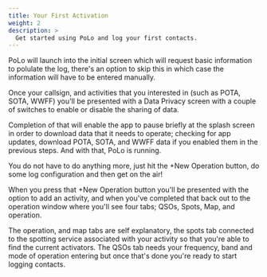 ```yaml
---
title: Your First Activation
weight: 2
description: >
  Get started using PoLo and log your first contacts.
---
```


PoLo will launch into the initial screen which will request basic information to polulate the log, there's an option to skip this in which case the information will have to be entered manually.

Once your callsign, and activities that you interested in (such as POTA, SOTA, WWFF) you'll be presented with a Data Privacy screen with a couple of switches to enable or disable the sharing of data.

Completion of that will enable the app to pause briefly at the splash screen in order to download data that it needs to operate; checking for app updates, download POTA, SOTA, and WWFF data if you enabled them in the previous steps. And with that, PoLo is running.

You do not have to do anything more, just hit the +New Operation button, do some log configuration and then get on the air!

When you press that +New Operation button you'll be presented with the option to add an activity, and when you've completed that back out to the operation window where you'll see four tabs; QSOs, Spots, Map, and operation.

The operation, and map tabs are self explanatory, the spots tab connected to the spotting service associated with your activity so that you're able to find the current activators. The QSOs tab needs your frequency, band and mode of operation entering but once that's done you're ready to start logging contacts.
